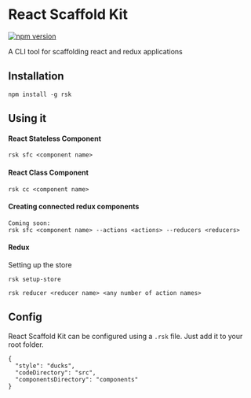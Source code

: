 # React Scaffold Kit

[![npm version](https://img.shields.io/npm/v/rsk.svg?style=flat)](https://www.npmjs.com/package/rsk)

A CLI tool for scaffolding react and redux applications

## Installation

`npm install -g rsk`

## Using it


#### React Stateless Component

```
rsk sfc <component name>
```

#### React Class Component

```
rsk cc <component name>
```

#### Creating connected redux components

```
Coming soon:
rsk sfc <component name> --actions <actions> --reducers <reducers>
```

#### Redux

Setting up the store

```
rsk setup-store
```

```
rsk reducer <reducer name> <any number of action names>
```

## Config

React Scaffold Kit can be configured using a `.rsk` file. Just add it to your root folder.

```
{
  "style": "ducks",
  "codeDirectory": "src",
  "componentsDirectory": "components"
}
```

